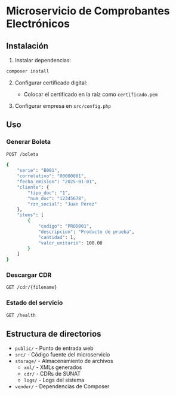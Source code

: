 # Microservicio de Comprobantes Electrónicos

## Instalación

1. Instalar dependencias:
```bash
composer install
```

2. Configurar certificado digital:
   - Colocar el certificado en la raíz como `certificado.pem`

3. Configurar empresa en `src/config.php`

## Uso

### Generar Boleta
```bash
POST /boleta

{
    "serie": "B001",
    "correlativo": "00000001",
    "fecha_emision": "2025-01-01",
    "cliente": {
        "tipo_doc": "1",
        "num_doc": "12345678",
        "rzn_social": "Juan Pérez"
    },
    "items": [
        {
            "codigo": "PROD001",
            "descripcion": "Producto de prueba",
            "cantidad": 1,
            "valor_unitario": 100.00
        }
    ]
}
```

### Descargar CDR
```bash
GET /cdr/{filename}
```

### Estado del servicio
```bash
GET /health
```

## Estructura de directorios

- `public/` - Punto de entrada web
- `src/` - Código fuente del microservicio
- `storage/` - Almacenamiento de archivos
  - `xml/` - XMLs generados
  - `cdr/` - CDRs de SUNAT
  - `logs/` - Logs del sistema
- `vendor/` - Dependencias de Composer
